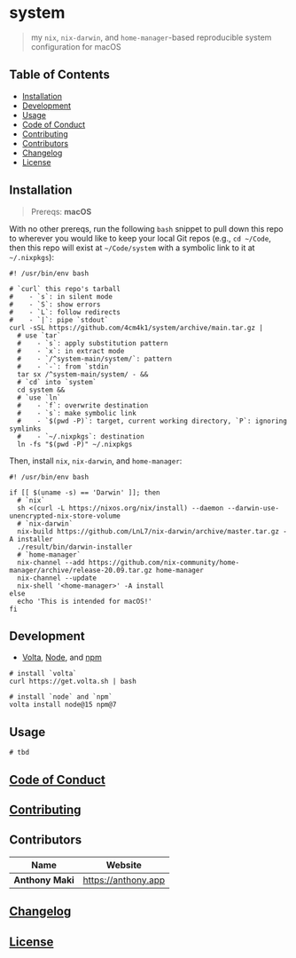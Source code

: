 # system

> my `nix`, `nix-darwin`, and `home-manager`-based reproducible system configuration for macOS

## Table of Contents

- [Installation](#installation)
- [Development](#development)
- [Usage](#usage)
- [Code of Conduct](#code-of-conduct)
- [Contributing](#contributing)
- [Contributors](#contributors)
- [Changelog](#changelog)
- [License](#license)

## Installation

> Prereqs: **macOS**

With no other prereqs, run the following `bash` snippet to pull down this repo to wherever you would like to keep your local Git repos (e.g., `cd ~/Code`, then this repo will exist at `~/Code/system` with a symbolic link to it at `~/.nixpkgs`):

```shell
#! /usr/bin/env bash

# `curl` this repo's tarball
#    - `s`: in silent mode
#    - `S`: show errors
#    - `L`: follow redirects
#    - `|`: pipe `stdout`
curl -sSL https://github.com/4cm4k1/system/archive/main.tar.gz |
  # use `tar`
  #    - `s`: apply substitution pattern
  #    - `x`: in extract mode
  #    - `/^system-main/system/`: pattern
  #    - `-`: from `stdin`
  tar sx /^system-main/system/ - &&
  # `cd` into `system`
  cd system &&
  # `use `ln`
  #    - `f`: overwrite destination
  #    - `s`: make symbolic link
  #    - `$(pwd -P)`: target, current working directory, `P`: ignoring symlinks
  #    - `~/.nixpkgs`: destination
  ln -fs "$(pwd -P)" ~/.nixpkgs
```

Then, install `nix`, `nix-darwin`, and `home-manager`:

```shell
#! /usr/bin/env bash

if [[ $(uname -s) == 'Darwin' ]]; then
  # `nix`
  sh <(curl -L https://nixos.org/nix/install) --daemon --darwin-use-unencrypted-nix-store-volume
  # `nix-darwin`
  nix-build https://github.com/LnL7/nix-darwin/archive/master.tar.gz -A installer
  ./result/bin/darwin-installer
  # `home-manager`
  nix-channel --add https://github.com/nix-community/home-manager/archive/release-20.09.tar.gz home-manager
  nix-channel --update
  nix-shell '<home-manager>' -A install
else
  echo 'This is intended for macOS!'
fi
```

## Development

- [Volta](https://github.com/volta-cli/volta), [Node](https://github.com/nodejs/node), and [npm](https://github.com/npm/cli)

```shell
# install `volta`
curl https://get.volta.sh | bash

# install `node` and `npm`
volta install node@15 npm@7
```

## Usage

```shell
# tbd
```

## [Code of Conduct](.github/code_of_conduct.md)

## [Contributing](.github/contributing.md)

## Contributors

| Name             | Website               |
| ---------------- | --------------------- |
| **Anthony Maki** | <https://anthony.app> |

## [Changelog](changelog.md)

## [License](license)
